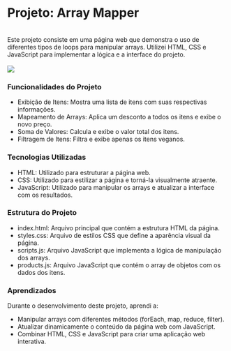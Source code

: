 <h1>Projeto: Array Mapper</h1>
<br>
Este projeto consiste em uma página web que demonstra o uso de diferentes tipos de loops para manipular arrays. Utilizei HTML, CSS e JavaScript para implementar a lógica e a interface do projeto.
<br>
<br>
<img src="https://github.com/AgathaHert/Projeto-Array/assets/156599612/76f3ccb4-2502-4054-b270-55d5ce1d4610">
<br>

### Funcionalidades do Projeto

- Exibição de Itens: Mostra uma lista de itens com suas respectivas informações.
- Mapeamento de Arrays: Aplica um desconto a todos os itens e exibe o novo preço.
- Soma de Valores: Calcula e exibe o valor total dos itens.
- Filtragem de Itens: Filtra e exibe apenas os itens veganos.

### Tecnologias Utilizadas

- HTML: Utilizado para estruturar a página web.
- CSS: Utilizado para estilizar a página e torná-la visualmente atraente.
- JavaScript: Utilizado para manipular os arrays e atualizar a interface com os resultados.
  
### Estrutura do Projeto

- index.html: Arquivo principal que contém a estrutura HTML da página.
- styles.css: Arquivo de estilos CSS que define a aparência visual da página.
- scripts.js: Arquivo JavaScript que implementa a lógica de manipulação dos arrays.
- products.js: Arquivo JavaScript que contém o array de objetos com os dados dos itens.

### Aprendizados
Durante o desenvolvimento deste projeto, aprendi a:

- Manipular arrays com diferentes métodos (forEach, map, reduce, filter).
- Atualizar dinamicamente o conteúdo da página web com JavaScript.
- Combinar HTML, CSS e JavaScript para criar uma aplicação web interativa.
